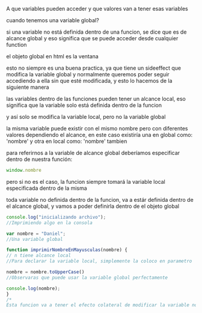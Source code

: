 A que variables pueden acceder y que valores van a tener esas variables

cuando tenemos una variable global?

si una variable no está definida dentro de una funcion, se dice que es de alcance global y eso significa que se puede acceder desde cualquier function

el objeto global en html es la ventana 

esto no siempre es una buena practica, ya que tiene un sideeffect que modifica la variable global y normalmente queremos poder seguir accediendo a ella sin que esté modificada, y esto lo hacemos de la siguiente manera

las variables dentro de las funciones pueden tener un alcance local, eso significa que la variable solo está definida dentro de la funcion

y así solo se modifica la variable local, pero no la variable global

la misma variable puede existir con el mismo nombre pero con diferentes valores dependiendo el alcance, en este caso existiría una en global como: 'nombre' y otra en local como: 'nombre' tambien 

para referirnos a la variable de alcance global deberíamos especificar dentro de nuestra función:

```js 
window.nombre 
```

pero si no es el caso, la funcion siempre tomará la variable local especificada dentro de la misma 

toda variable no definida dentro de la funcion, va a estár definida dentro de el alcance global, y vamos a poder definirla dentro de el objeto global

```js 
console.log("inicializando archivo");
//Imprimiendo algo en la consola

var nombre = "Daniel";
//Una variable global

function imprimirNombreEnMayusculas(nombre) {
// n tiene alcance local
//Para declarar la variable local, simplemente la coloco en parametro 

nombre = nombre.toUpperCase()
//Observaras que puede usar la variable global perfectamente 

console.log(nombre); 
} 
/*
Esta funcion va a tener el efecto colateral de modificar la variable nombre tanto dentro como fuera de la funcion Esto es algo que queremos evitar en nuestro codigo \*/ imprimirNombreEnMayusculas(nombre); //De esta manera evito el efecto colateral y tengo un alcance local
```